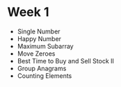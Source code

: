 # Week 1

- Single Number
- Happy Number
- Maximum Subarray
- Move Zeroes
- Best Time to Buy and Sell Stock II
- Group Anagrams
- Counting Elements